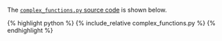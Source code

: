 The [`complex_functions.py` source code](complex_functions.py) is shown below.
<p></p>

{% highlight python %}
{% include_relative complex_functions.py %}
{% endhighlight %}
